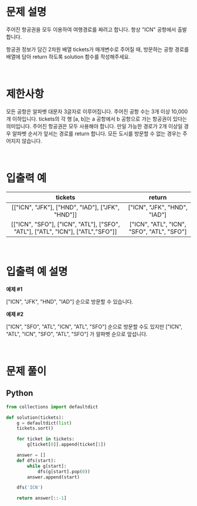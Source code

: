 # 문제 설명

주어진 항공권을 모두 이용하여 여행경로를 짜려고 합니다. 항상 "ICN" 공항에서 출발합니다.

항공권 정보가 담긴 2차원 배열 tickets가 매개변수로 주어질 때, 방문하는 공항 경로를 배열에 담아 return 하도록 solution 함수를 작성해주세요.

<br />
 
# 제한사항
모든 공항은 알파벳 대문자 3글자로 이루어집니다.
주어진 공항 수는 3개 이상 10,000개 이하입니다.
tickets의 각 행 [a, b]는 a 공항에서 b 공항으로 가는 항공권이 있다는 의미입니다.
주어진 항공권은 모두 사용해야 합니다.
만일 가능한 경로가 2개 이상일 경우 알파벳 순서가 앞서는 경로를 return 합니다.
모든 도시를 방문할 수 없는 경우는 주어지지 않습니다.

<br />
 
# 입출력 예

|                                     tickets                                     |                   return                   |
| :-----------------------------------------------------------------------------: | :----------------------------------------: |
|                [["ICN", "JFK"], ["HND", "IAD"], ["JFK", "HND"]]                 |        ["ICN", "JFK", "HND", "IAD"]        |
| [["ICN", "SFO"], ["ICN", "ATL"], ["SFO", "ATL"], ["ATL", "ICN"], ["ATL","SFO"]] | ["ICN", "ATL", "ICN", "SFO", "ATL", "SFO"] |

<br />
 
# 입출력 예 설명
**예제 #1**

["ICN", "JFK", "HND", "IAD"] 순으로 방문할 수 있습니다.

**예제 #2**

["ICN", "SFO", "ATL", "ICN", "ATL", "SFO"] 순으로 방문할 수도 있지만 ["ICN", "ATL", "ICN", "SFO", "ATL", "SFO"] 가 알파벳 순으로 앞섭니다.

<br />

# 문제 풀이

## Python

```py
from collections import defaultdict

def solution(tickets):
    g = defaultdict(list)
    tickets.sort()

    for ticket in tickets:
        g[ticket[0]].append(ticket[1])

    answer = []
    def dfs(start):
        while g[start]:
            dfs(g[start].pop(0))
        answer.append(start)

    dfs('ICN')

    return answer[::-1]
```
